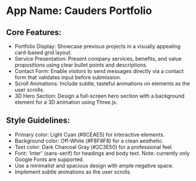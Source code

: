 # **App Name**: Cauders Portfolio

## Core Features:

- Portfolio Display: Showcase previous projects in a visually appealing card-based grid layout.
- Service Presentation: Present company services, benefits, and value propositions using clear bullet points and descriptions.
- Contact Form: Enable visitors to send messages directly via a contact form that validates input before submission.
- Scroll Animations: Include subtle, tasteful animations on elements as the user scrolls.
- 3D Hero Section: Design a full-screen hero section with a background <canvas> element for a 3D animation using Three.js.

## Style Guidelines:

- Primary color: Light Cyan (#8CEAE5) for interactive elements.
- Background color: Off-White (#F8F8F8) for a clean aesthetic.
- Text color: Dark Charcoal Gray (#2C3E50) for a professional feel.
- Font: 'Inter' (sans-serif) for headings and body text. Note: currently only Google Fonts are supported.
- Use a minimalist and spacious design with ample negative space.
- Implement subtle animations as the user scrolls.